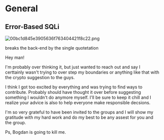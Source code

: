 # General 
## Error-Based SQLi
![00bc1d845e3905636f763404421f8c22.png](../../../_resources/00bc1d845e3905636f763404421f8c22.png)


breaks the back-end by the single quotetation 



Hey man!

I'm probably over thinking it, but just wanted to reach out and say I certtainly wasn't trying to over step my boundaries or anything like that with the crypto suggestion to the guys. 

I think I got too excited by everything and was trying to find ways to contribute. Probably should have thought it over before suggesting something I wouldn't do anymore myself. I'll be sure to keep it chill and I realize your advice is also to help everyone make responsible decsions. 
 
I'm so very grateful to have been invited to the groups  and  I will show my gratitude with my hard work and do my best to be any assest for you and the group.

Ps, Bogdan is going to kill me. 